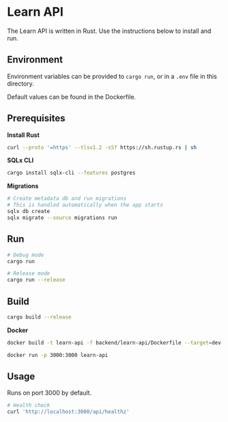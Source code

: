 # Learn API

The Learn API is written in Rust. Use the instructions below to install and run.

## Environment

Environment variables can be provided to `cargo run`, or in a `.env` file in this directory.

Default values can be found in the Dockerfile.

## Prerequisites

**Install Rust**

```bash
curl --proto '=https' --tlsv1.2 -sSf https://sh.rustup.rs | sh
```

**SQLx CLI**

```bash
cargo install sqlx-cli --features postgres
```

**Migrations**

```bash
# Create metadata db and run migrations
# This is handled automatically when the app starts
sqlx db create
sqlx migrate --source migrations run
```

## Run

```bash
# Debug mode
cargo run

# Release mode
cargo run --release
```

## Build

```bash
cargo build --release
```

**Docker**

```bash
docker build -t learn-api -f backend/learn-api/Dockerfile --target=dev .

docker run -p 3000:3000 learn-api
```

## Usage

Runs on port 3000 by default.

```bash
# Health check
curl 'http://localhost:3000/api/healthz'
```
